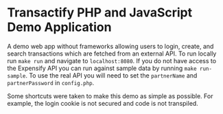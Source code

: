 # Transactify PHP and JavaScript Demo Application

A demo web app without frameworks allowing users to login, create, and search
transactions which are fetched from an external API. To run locally run `make run` and
navigate to `localhost:8080`. If you do not have access to the Expensify API you can run
against sample data by running `make run-sample`. To use the real API you will need to
set the `partnerName` and `partnerPassword` in `config.php`.

Some shortcuts were taken to make this demo as simple as possible. For example, the
login cookie is not secured and code is not transpiled.
